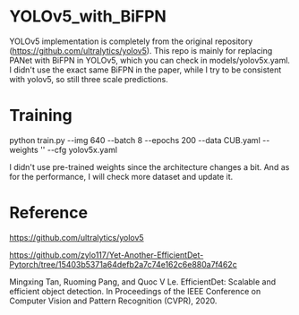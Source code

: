 # YOLOv5_with_BiFPN

YOLOv5 implementation is completely from the original repository (https://github.com/ultralytics/yolov5). 
This repo is mainly for replacing PANet with BiFPN in YOLOv5, which you can check in models/yolov5x.yaml. I didn't use the exact same BiFPN in the paper, while I try to be consistent with yolov5, so still three scale predictions.

# Training

python train.py --img 640 --batch 8 --epochs 200 --data CUB.yaml --weights '' --cfg yolov5x.yaml

I didn't use pre-trained weights since the architecture changes a bit. And as for the performance, I will check more dataset and update it.


# Reference

https://github.com/ultralytics/yolov5

https://github.com/zylo117/Yet-Another-EfficientDet-Pytorch/tree/15403b5371a64defb2a7c74e162c6e880a7f462c

Mingxing Tan, Ruoming Pang, and Quoc V Le. EfficientDet: Scalable and efficient object detection. In Proceedings
of the IEEE Conference on Computer Vision and Pattern
Recognition (CVPR), 2020.
